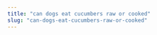 ```yaml
---
title: "can dogs eat cucumbers raw or cooked"
slug: "can-dogs-eat-cucumbers-raw-or-cooked"
---
```


